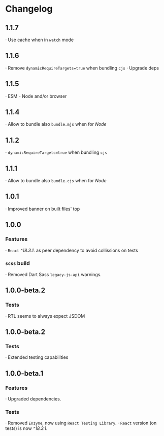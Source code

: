 
# Changelog

## 1.1.7

· Use cache when in `watch` mode

## 1.1.6

· Remove `dynamicRequireTargets=true` when bundling `cjs`
· Upgrade deps

## 1.1.5

· ESM - Node and/or browser

## 1.1.4

· Allow to bundle also `bundle.mjs` when for _Node_

## 1.1.2

· `dynamicRequireTargets=true` when bundling `cjs`

## 1.1.1

· Allow to bundle also `bundle.cjs` when for _Node_

## 1.0.1

· Improved banner on built files' top

## 1.0.0

### Features

· `React` _^18.3.1_. as peer dependency to avoid collissions on tests

### `scss` build

· Removed Dart Sass `legacy-js-api` warnings.

## 1.0.0-beta.2

### Tests

· RTL seems to always expect JSDOM

## 1.0.0-beta.2

### Tests

· Extended testing capabilities

## 1.0.0-beta.1

### Features

· Upgraded dependencies.

### Tests

· Removed `Enzyme`, now using `React Testing Library`.
· `React` version (on tests) is now _^18.3.1_.
